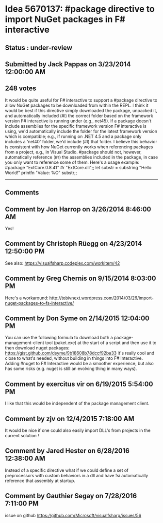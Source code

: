 # Idea 5670137: #package directive to import NuGet packages in F# interactive #

## Status : under-review

## Submitted by Jack Pappas on 3/23/2014 12:00:00 AM

## 248 votes

It would be quite useful for F# interactive to support a #package directive to allow NuGet packages to be downloaded from within the REPL. I think it would be best if this directive simply downloaded the package, unpacked it, and automatically included (#I) the correct folder based on the framework version F# interactive is running under (e.g., net45). If a package doesn't include assemblies for the specific framework version F# interactive is using, we'd automatically include the folder for the latest framework version which is compatible; e.g., if running on .NET 4.5 and a package only includes a 'net40' folder, we'd include (#I) that folder. I believe this behavior is consistent with how NuGet currently works when referencing packages from a project, e.g., in Visual Studio.
#package should not, however, automatically reference (#r) the assemblies included in the package, in case you only want to reference some of them.
Here's a usage example:
#package "ExtCore.0.8.41"
#r "ExtCore.dll";;
let substr = substring "Hello World!"
printfn "Value: %O" substr;;


------------------------
## Comments


## Comment by Jon Harrop on 3/26/2014 8:46:00 AM
Yes!


## Comment by Christoph Rüegg on 4/23/2014 12:50:00 PM
See also: https://visualfsharp.codeplex.com/workitem/42


## Comment by Greg Chernis on 9/15/2014 8:03:00 PM
Here's a workaround: http://tobivnext.wordpress.com/2014/03/26/import-nuget-packages-to-fs-interactive/


## Comment by Don Syme on 2/14/2015 12:04:00 PM
You can use the following formula to download both a package-management-client tool (paket.exe) at the start of a script and then use it to then download nuget packages:
https://gist.github.com/dsyme/9b18608b78dccf92ba33
It's really cool and close to what's needed, without building in things into F# Interactive.
Adding #nuget to F# Interactive would be a smoother experience, but also has some risks (e.g. nuget is still an evolving thing in many ways).


## Comment by exercitus vir on 6/19/2015 5:54:00 PM
I like that this would be independent of the package management client.


## Comment by zjv on 12/4/2015 7:18:00 AM
It would be nice if one could also easily import DLL's from projects in the current solution !


## Comment by Jared Hester on 6/28/2016 12:38:00 AM
Instead of a specific directive what if we could define a set of preprocessors with custom behaviors in a dll and have fsi automatically reference that assembly at startup.


## Comment by Gauthier Segay on 7/28/2016 7:11:00 PM
issue on github https://github.com/Microsoft/visualfsharp/issues/56


